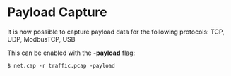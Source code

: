 # Payload Capture

It is now possible to capture payload data for the following protocols: TCP, UDP, ModbusTCP, USB

This can be enabled with the **-payload** flag:

```text
$ net.cap -r traffic.pcap -payload
```

